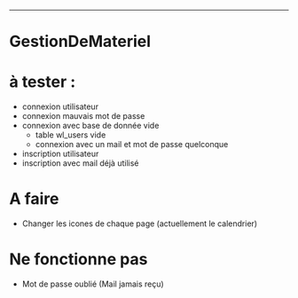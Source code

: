 ***
# **GestionDeMateriel**

# à tester :

- connexion utilisateur
- connexion mauvais mot de passe
- connexion avec base de donnée vide
  - table wl_users vide
  - connexion avec un mail et mot de passe quelconque
- inscription utilisateur
- inscription avec mail déjà utilisé


# A faire
- Changer les icones de chaque page (actuellement le calendrier)

# Ne fonctionne pas
- Mot de passe oublié (Mail jamais reçu)

